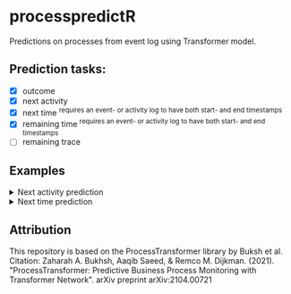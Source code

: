 # processpredictR
Predictions on processes from event log using Transformer model.  

## Prediction tasks:
- [x] outcome
- [x] next activity
- [x] next time <sup>requires an event- or activity log to have both start- and end timestamps</sup>
- [x] remaining time <sup>requires an event- or activity log to have both start- and end timestamps</sup>
- [ ] remaining trace  

## Examples
<details><summary>Next activity prediction</summary>
<p>
  
### Installation
```r
install.packages("https://github.com/bupaverse/processpredictR.git")
library(processpredictR)
```
  
### preprocess dataset
```r
df <- create_prefix_df(traffic_fines, prediction = "next_activity")
df
```

### split dataset into train- and test dataset
```r
split_train_test_df(df, ratio = 0.7)
df_train <- split_train_test_df(df, ratio = 0.7)$train_df
df_test <- split_train_test_df(df, ratio = 0.7)$test_df
```

### tokenize train dataset
```r
tokens_train <- tokenize(df_train)
tokens_train
```

### define transformer model
```r
model <- transformer_model(df)
model
```

### compile transformer model
```r
transformer_compile(transformer_model = model, learning_rate = 0.001)
```

### fit transformer model
```r
transformer_fit(transformer_model = model, tokens_train = tokens_train,
                maxlen = max_case_length(df), num_epochs = 15, batch_size = 12, file = "example_model_next_activity")
```

### tokenize test dataset
```r
tokens_test <- tokenize(df_test)
```

### predict on test data
```r
results <- transformer_predict(transformer_model = model, tokens_test = tokens_test, maxlen = max_case_length(df))
results
```

### visualize with tensorboard
```r
tensorboard(log_dir = "tensorboard/")
```
 
</p>
</details>

<details><summary>Next time prediction</summary>
<p>
  
### Installation
```r
install.packages("https://github.com/bupaverse/processpredictR.git")
library(processpredictR)
```
  
  #preprocess dataset
df <- create_prefix_df(eventdataR::patients, prediction = "next_time")
df

#split dataset into train- and test dataset
split_train_test_df(df, ratio = 0.7)
df_train <- split_train_test_df(df, ratio = 0.7)$train_df
df_test <- split_train_test_df(df, ratio = 0.7)$test_df

#tokenize train dataset
tokens_train <- tokenize(df_train)
tokens_train

#define transformer model
model <- transformer_model(df)
model

#compile transformer model
transformer_compile(transformer_model = model, learning_rate = 0.001)

#fit transformer model
transformer_fit(transformer_model = model, tokens_train = tokens_train,
                maxlen = max_case_length(df), num_epochs = 10, batch_size = 12, file = "example_model_next_time")


#tokenize test dataset
tokens_test <- tokenize(df_test)

#predict on test data
results <- transformer_predict(transformer_model = model, tokens_test = tokens_test, maxlen = max_case_length(df), predict_type = "metrics")
results

#get the predicted values y_pred
y_pred <- transformer_predict(transformer_model = model, tokens_test = tokens_test, maxlen = max_case_length(df), predict_type = "y_pred")
y_pred %>% as.vector()

scale(df_test$next_time) -> standardScaled
standardScaled

(y_pred %>% as.vector() * attr(standardScaled, 'scaled:scale') + attr(standardScaled, 'scaled:center')) %>% summary()

MAPE <- mean(abs((tokens_test$token_y-y_pred)/tokens_test$token_y))*100
MAPE
r2_score <- cor(tokens_test$token_y,y_pred)^2
r2_score

Metrics::mae(tokens_test$token_y, y_pred)
Metrics::rmse(tokens_test$token_y, y_pred)

# tensorboard
keras::tensorboard(log_dir = "tensorboard/")
  
</p>
</details>

## Attribution
This repository is based on the ProcessTransformer library by Buksh et al. Citation: Zaharah A. Bukhsh, Aaqib Saeed, & Remco M. Dijkman. (2021). "ProcessTransformer: Predictive Business Process Monitoring with Transformer Network". arXiv preprint arXiv:2104.00721





